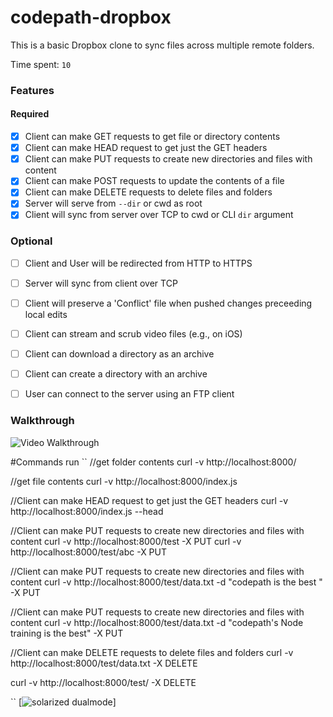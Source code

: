 # codepath-dropbox

This is a basic Dropbox clone to sync files across multiple remote folders.

Time spent: `10`

### Features

#### Required

- [x] Client can make GET requests to get file or directory contents
- [x] Client can make HEAD request to get just the GET headers 
- [x] Client can make PUT requests to create new directories and files with content
- [x] Client can make POST requests to update the contents of a file
- [x] Client can make DELETE requests to delete files and folders
- [x] Server will serve from `--dir` or cwd as root
- [x] Client will sync from server over TCP to cwd or CLI `dir` argument

### Optional

- [ ] Client and User will be redirected from HTTP to HTTPS
- [ ] Server will sync from client over TCP
- [ ] Client will preserve a 'Conflict' file when pushed changes preceeding local edits
- [ ] Client can stream and scrub video files (e.g., on iOS)
- [ ] Client can download a directory as an archive
- [ ] Client can create a directory with an archive
- [ ] User can connect to the server using an FTP client


### Walkthrough

![Video Walkthrough](https://vimeo.com/user39231823/videos)



#Commands run
``
//get folder contents
curl -v http://localhost:8000/


//get file contents
curl -v http://localhost:8000/index.js


//Client can make HEAD request to get just the GET headers
curl -v http://localhost:8000/index.js --head


//Client can make PUT requests to create new directories and files with content
curl -v http://localhost:8000/test -X PUT
curl -v http://localhost:8000/test/abc -X PUT


//Client can make PUT requests to create new directories and files with content
curl -v http://localhost:8000/test/data.txt -d "codepath is the best " -X PUT 

//Client can make PUT requests to create new directories and files with content
curl -v http://localhost:8000/test/data.txt -d "codepath's Node training is the best" -X PUT 


//Client can make DELETE requests to delete files and folders
curl -v http://localhost:8000/test/data.txt  -X DELETE 

curl -v http://localhost:8000/test/ -X DELETE

``
[![solarized dualmode](https://github.com/gabhi/codepath-dropbox/blob/master/codepath-dropbox.gif)]

